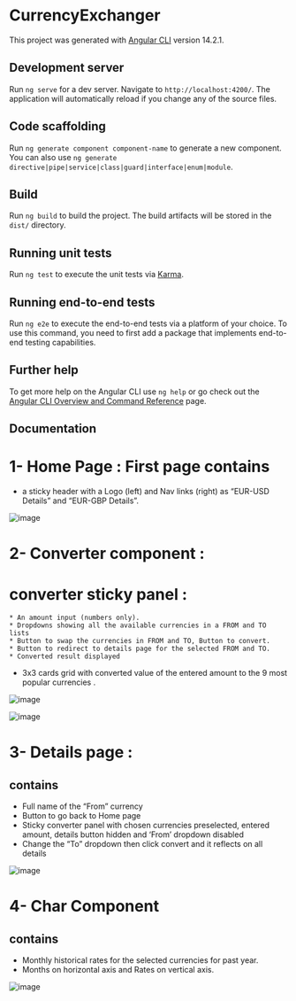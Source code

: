 # CurrencyExchanger

This project was generated with [Angular CLI](https://github.com/angular/angular-cli) version 14.2.1.

## Development server

Run `ng serve` for a dev server. Navigate to `http://localhost:4200/`. The application will automatically reload if you change any of the source files.

## Code scaffolding

Run `ng generate component component-name` to generate a new component. You can also use `ng generate directive|pipe|service|class|guard|interface|enum|module`.

## Build

Run `ng build` to build the project. The build artifacts will be stored in the `dist/` directory.

## Running unit tests

Run `ng test` to execute the unit tests via [Karma](https://karma-runner.github.io).

## Running end-to-end tests

Run `ng e2e` to execute the end-to-end tests via a platform of your choice. To use this command, you need to first add a package that implements end-to-end testing capabilities.

## Further help

To get more help on the Angular CLI use `ng help` or go check out the [Angular CLI Overview and Command Reference](https://angular.io/cli) page.

## Documentation

# 1- Home Page : First page contains   

  - a sticky header with a Logo (left) and Nav links (right) as “EUR-USD Details” and “EUR-GBP Details”.

![image](https://github.com/mobasherahmed/CurrenyExchanger/assets/48737204/e82cb8dd-09df-46b0-a30c-eaff3afbb0b8)

# 2- Converter component :

   # converter sticky panel : 
   
    * An amount input (numbers only).
    * Dropdowns showing all the available currencies in a FROM and TO lists
    * Button to swap the currencies in FROM and TO, Button to convert.
    * Button to redirect to details page for the selected FROM and TO.
    * Converted result displayed
  
  - 3x3 cards grid with converted value of the entered amount to the 9 most popular currencies .

![image](https://github.com/mobasherahmed/CurrenyExchanger/assets/48737204/f95e45a8-8b35-4fae-8152-33a385c040fe)

![image](https://github.com/mobasherahmed/CurrenyExchanger/assets/48737204/2d9744c7-e955-4b86-8e68-6e745ec5302a)

# 3- Details page : 

## contains

* Full name of the “From” currency
* Button to go back to Home page
* Sticky converter panel with chosen currencies preselected, entered amount, details button hidden and ‘From’ dropdown disabled
* Change the “To” dropdown then click convert and it reflects on all details

![image](https://github.com/mobasherahmed/CurrenyExchanger/assets/48737204/7150400c-89f6-4ebd-9546-164f9af468a6)


# 4- Char Component

 ## contains

* Monthly historical rates for the selected currencies for past year.
* Months on horizontal axis and Rates on vertical axis.

![image](https://github.com/mobasherahmed/CurrenyExchanger/assets/48737204/2313cb97-545c-4707-96cf-5e96acdaed1d)



